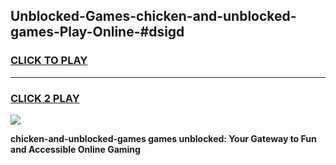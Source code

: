 
## Unblocked-Games-chicken-and-unblocked-games-Play-Online-#dsigd
<h3>
<a href="https://premium.freeplayer.one?title=chicken-and-unblocked-games&ref=27F">CLICK TO PLAY</a></h3>
<hr>

<h3>
<a href="https://premium.freeplayer.one?title=chicken-and-unblocked-games&ref=27F">CLICK 2 PLAY</a>
  
</h3>

<a href="https://premium.freeplayer.one?title=chicken-and-unblocked-games&ref=27F"><img src="https://clearcache.store/games.png"></a>


**chicken-and-unblocked-games games unblocked: Your Gateway to Fun and Accessible Online Gaming**
